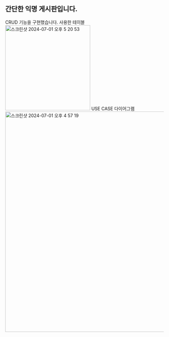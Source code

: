## 간단한 익명 게시판입니다.
CRUD 기능을 구현했습니다.
사용한 테이블
<br>
<img width="270" alt="스크린샷 2024-07-01 오후 5 20 53" src="https://github.com/seohee-P/simple-board/assets/86008429/956a24c6-6a8c-46cb-962d-6718517c8ea9">
USE CASE 다이어그램
<br>
<img width="699" alt="스크린샷 2024-07-01 오후 4 57 19" src="https://github.com/seohee-P/simple-board/assets/86008429/6e2f54ab-5cb1-48f8-824a-2718fb6d8eb6">
